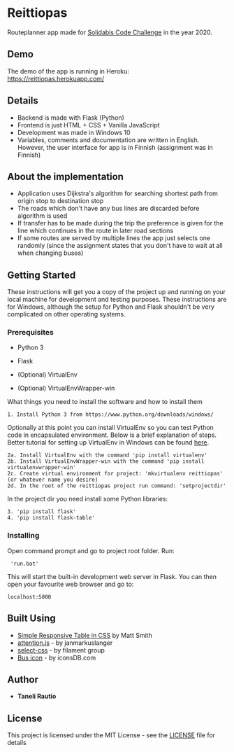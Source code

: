 # Reittiopas

Routeplanner app made for [Solidabis Code Challenge](https://koodihaaste.solidabis.com/) in the year 2020.

## Demo

The demo of the app is running in Heroku: https://reittiopas.herokuapp.com/

## Details

  * Backend is made with Flask (Python) 
  * Frontend is just HTML + CSS + Vanilla JavaScript
  * Development was made in Windows 10
  * Variables, comments and documentation are written in English. However, the user interface for app is in Finnish (assignment was in Finnish)

## About the implementation

  * Application uses Dijkstra's algorithm for searching shortest path from origin stop to destination stop
  * The roads which don't have any bus lines are discarded before algorithm is used
  * If transfer has to be made during the trip the preference is given for the line which continues in the route in later road sections
  * If some routes are served by multiple lines the app just selects one randomly (since the assignment states that you don't have to wait at all when changing buses)

## Getting Started

These instructions will get you a copy of the project up and running on your local machine for development and testing purposes. These instructions are for Windows, although the setup for Python and Flask shouldn't be very complicated on other operating systems.

### Prerequisites

  * Python 3 
  * Flask

  * (Optional) VirtualEnv
  * (Optional) VirtualEnvWrapper-win

What things you need to install the software and how to install them

```
1. Install Python 3 from https://www.python.org/downloads/windows/
```

Optionally at this point you can install VirtualEnv so you can test Python code in encapsulated environment. Below is a brief explanation of steps. Better tutorial for setting up VirtualEnv in Windows can be found [here](https://timmyreilly.azurewebsites.net/python-flask-windows-development-environment-setup/). 

```
2a. Install VirtualEnv with the command 'pip install virtualenv'
2b. Install VirtualEnvWrapper-win with the command 'pip install virtualenvwrapper-win'
2c. Create virtual environment for project: 'mkvirtualenv reittiopas' (or whatever name you desire)
2d. In the root of the reittiopas project run command: 'setprojectdir'
```

In the project dir you need install some Python libraries:

```
3. 'pip install flask'
4. 'pip install flask-table'
```

### Installing

Open command prompt and go to project root folder. Run:

```
 'run.bat'
```
This will start the built-in development web server in Flask. You can then open your favourite web browser and go to: 

```
localhost:5000
```

## Built Using

* [Simple Responsive Table in CSS](https://codepen.io/AllThingsSmitty/pen/MyqmdM) by Matt Smith
* [attention.js](https://github.com/janmarkuslanger/attention.js) - by janmarkuslanger
* [select-css](https://github.com/filamentgroup/select-css) - by filament group
* [Bus icon](https://www.iconsdb.com/black-icons/bus-icon.html) - by iconsDB.com

## Author

* **Taneli Rautio**

## License

This project is licensed under the MIT License - see the [LICENSE](LICENSE) file for details
